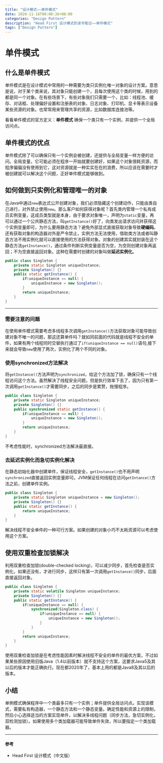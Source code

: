 ```yaml
---
title: "设计模式——单件模式"
date: 2020-11-16T08:08:26+08:00
categories: "Design Pattern"
description: "Head First 设计模式的读书笔记——单件模式"
tags: ["Design Pattern"]
---
```


# 单件模式

## 什么是单件模式
单件模式是在设计模式中常用的一种需要为类只实例化唯一对象的设计方案。意思是说，对于某个类来说，其对象只能创建一个，且每次使用这个类的时候，用到的都是同一个对象。在有些场景下，有些对象我们只需要一个，比如：线程池、缓存、对话框、处理偏好设置和注册表的对象、日志对象、打印机、显卡等表示设备某些资源的对象。也常常用来管理共享的资源，比如数据库连接池等。

看看单件模式的官方定义：**单件模式** 确保一个类只有一个实例，并提供一个全局访问点。

## 单件模式的优点
单件模式除了可以确保只有一个实例会被创建，还提供与全局变量一样方便的访问。全局变量，它可能必须在程序一开始就要创建好，如果这个对象很耗资源，而程序偏偏没有使用到它，这对资源就是一种实实在在的浪费，所以应该在需要时才被创建就可以解决这个问题，正好单件模式能够做到。

## 如何做到只实例化和管理唯一的对象
在Java中通过`new`表达式公开创建对象，我们必须隐藏这个创建动作，只能由类自己进行，对外禁止使用`new`。那么客户如何获得对象呢？首先类内管理一个私有成员实例变量，这成员类型就是本身，由于要求对象唯一，声明为`static`变量，再可以通过一个公共静态方法，叫`getInstance()`好了，向类发出请求访问并获得这个实例变量即可，为什么要用静态方法？避免外部显式直接获取对象导致**硬编码**。还有获取对象的构造器对外是严令禁止，实例方法无法使用，借助类方法或者叫静态方法不用实例化就可以直接使用的方法获得对象。对象的创建其实就封装在这个静态方法`getInstance()`，通过条件判断实例变量是否为空，为空则创建对象再返回；不为空直接返回对象。这种在需要时创建的对象叫做**延迟实例化**。

```java
public class Singleton {
    private static Singleton uniqueInstance;
    private Singleton() {}
    public static getInstance() {
        if(uniqueInstance == null) {
            uniqueInstance = new Singleton();
        }
        return uniqueInstance;
    }
}
```

---

### 需要注意的问题
在使用单件模式需要考虑多线程多次调用`getInstance()`方法获取对象可能导致创建对象不唯一的问题，那这还算单件吗？就如同前面的代码就是线程不安全的单件，如果有两个线程同时交替执行通过了`if(uniqueInstance == null)`语句,接下来就会导致`new`使用了两次，实例化了两个不同的对象。

### 使用synchronized方法解决
将`getInstance()`方法声明为`synchronized`，给这个方法加了锁，确保只有一个线程访问这个方法。虽然解决了线程安全问题，但是执行效率下去了，因为只有第一次调用`getInstance()`才需要同步，之后的同步是累赘，拖慢程序。

```java
public class Singleton {
    private static Singleton uniqueInstance;
    private Singleton() {}
    public synchronized static getInstance() {
        if(uniqueInstance == null) {
            uniqueInstance = new Singleton();
        }
        return uniqueInstance;
    }
}
```

不考虑性能时，synchronized方法解决最直接。


### 去延迟实例化而急切实例化解决
在静态初始化器中创建单件，保证线程安全，`getInstance()`也不用声明`synchronized`直接返回实例变量即可。JVM保证任何线程在访问`getIntance()`方法之前，创建单件实例。

```java
public class Singleton {
    private static Singleton uniqueInstance = new Singleton();
    private Singleton() {}
    public static getInstance() {
        return uniqueInstance;
    }
}
```

解决线程不安全单件的一种可行方案。如果创建的对象小巧不太耗资源可以考虑使用这个方案。

## 使用双重检查加锁解决
利用双重检查加锁(double-checked locking)，可以减少同步，首先检查是否实例化，如果还没有，才进行同步，这样只有第一次调用`getInstance()`同步，后面直接返回对象。

```java
public class Singleton {
    private static volatile Singleton uniqueInstance;
    private Singleton() {}
    public static getInstance() {
        if(uniqueInstance == null) {
            synchronized(Singleton.class) {
                if(uniqueInstance == null) {
                    uniqueInstance = new Singleton();
                }
            }
        }
        return uniqueInstance;
    }
}
```

使用双重检查加锁是在考虑性能因素时解决线程不安全的单件的最优方案，不过如果某些原因使用旧版Java（1.4以前版本）就不支持这个方案，这要求Java5及其以后的版本才能正确执行。现在都2020年了，基本上用的都是Java8及其以后的版本。

## 小结
单例模式确保程序中一个类最多只有一个实例；单件提供全局访问点。实现该模式，需要私有构造器，一个静态方法和一个静态变量。确定性能和资源上的限制，然后小心选择适当的方案实现单件，以解决多线程问题（同步方法，急切实例化，双检测加锁）。如果使用多个类加载器可能导致单件失效，所以要指定一个类加载器。

---
#### 参考
* Head First 设计模式（中文版）